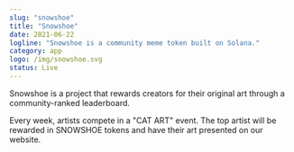 ```yaml
---
slug: "snowshoe"
title: "Snowshoe"
date: 2021-06-22
logline: "Snowshoe is a community meme token built on Solana."
category: app
logo: /img/snowshoe.svg
status: Live
---
```


Snowshoe is a project that rewards creators for their original art through a community-ranked leaderboard.

Every week, artists compete in a "CAT ART" event. The top artist will be rewarded in SNOWSHOE tokens and have their art presented on our website.
